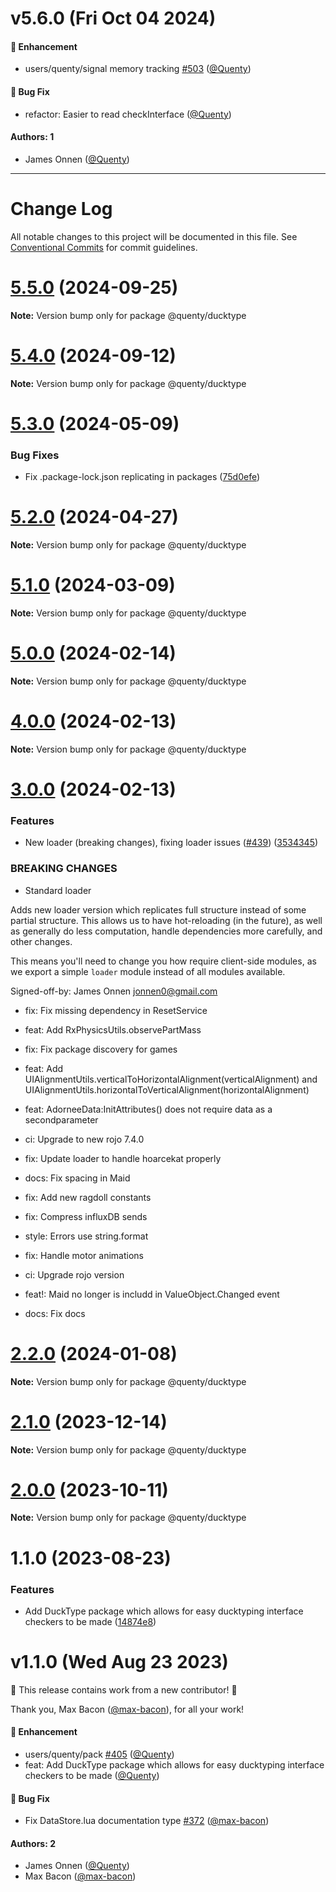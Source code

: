 # v5.6.0 (Fri Oct 04 2024)

#### 🚀 Enhancement

- users/quenty/signal memory tracking [#503](https://github.com/Quenty/NevermoreEngine/pull/503) ([@Quenty](https://github.com/Quenty))

#### 🐛 Bug Fix

- refactor: Easier to read checkInterface ([@Quenty](https://github.com/Quenty))

#### Authors: 1

- James Onnen ([@Quenty](https://github.com/Quenty))

---

# Change Log

All notable changes to this project will be documented in this file.
See [Conventional Commits](https://conventionalcommits.org) for commit guidelines.

# [5.5.0](https://github.com/Quenty/NevermoreEngine/compare/@quenty/ducktype@5.4.0...@quenty/ducktype@5.5.0) (2024-09-25)

**Note:** Version bump only for package @quenty/ducktype





# [5.4.0](https://github.com/Quenty/NevermoreEngine/compare/@quenty/ducktype@5.3.0...@quenty/ducktype@5.4.0) (2024-09-12)

**Note:** Version bump only for package @quenty/ducktype





# [5.3.0](https://github.com/Quenty/NevermoreEngine/compare/@quenty/ducktype@5.2.0...@quenty/ducktype@5.3.0) (2024-05-09)


### Bug Fixes

* Fix .package-lock.json replicating in packages ([75d0efe](https://github.com/Quenty/NevermoreEngine/commit/75d0efeef239f221d93352af71a5b3e930ec23c5))





# [5.2.0](https://github.com/Quenty/NevermoreEngine/compare/@quenty/ducktype@5.1.0...@quenty/ducktype@5.2.0) (2024-04-27)

**Note:** Version bump only for package @quenty/ducktype





# [5.1.0](https://github.com/Quenty/NevermoreEngine/compare/@quenty/ducktype@5.0.0...@quenty/ducktype@5.1.0) (2024-03-09)

**Note:** Version bump only for package @quenty/ducktype





# [5.0.0](https://github.com/Quenty/NevermoreEngine/compare/@quenty/ducktype@4.0.0...@quenty/ducktype@5.0.0) (2024-02-14)

**Note:** Version bump only for package @quenty/ducktype





# [4.0.0](https://github.com/Quenty/NevermoreEngine/compare/@quenty/ducktype@3.0.0...@quenty/ducktype@4.0.0) (2024-02-13)

**Note:** Version bump only for package @quenty/ducktype





# [3.0.0](https://github.com/Quenty/NevermoreEngine/compare/@quenty/ducktype@2.2.0...@quenty/ducktype@3.0.0) (2024-02-13)


### Features

* New loader (breaking changes), fixing loader issues  ([#439](https://github.com/Quenty/NevermoreEngine/issues/439)) ([3534345](https://github.com/Quenty/NevermoreEngine/commit/353434522918812953bd9f13fece73e27a4d034d))


### BREAKING CHANGES

* Standard loader

Adds new loader version which replicates full structure instead of some partial structure. This allows us to have hot-reloading (in the future), as well as generally do less computation, handle dependencies more carefully, and other changes.

This means you'll need to change you how require client-side modules, as we export a simple `loader` module instead of all modules available.

Signed-off-by: James Onnen <jonnen0@gmail.com>

* fix: Fix missing dependency in ResetService

* feat: Add RxPhysicsUtils.observePartMass

* fix: Fix package discovery for games

* feat: Add UIAlignmentUtils.verticalToHorizontalAlignment(verticalAlignment) and UIAlignmentUtils.horizontalToVerticalAlignment(horizontalAlignment)

* feat: AdorneeData:InitAttributes() does not require data as a  secondparameter

* ci: Upgrade to new rojo 7.4.0

* fix: Update loader to handle hoarcekat properly

* docs: Fix spacing in Maid

* fix: Add new ragdoll constants

* fix: Compress influxDB sends

* style: Errors use string.format

* fix: Handle motor animations

* ci: Upgrade rojo version

* feat!: Maid no longer is includd in ValueObject.Changed event

* docs: Fix docs





# [2.2.0](https://github.com/Quenty/NevermoreEngine/compare/@quenty/ducktype@2.1.0...@quenty/ducktype@2.2.0) (2024-01-08)

**Note:** Version bump only for package @quenty/ducktype





# [2.1.0](https://github.com/Quenty/NevermoreEngine/compare/@quenty/ducktype@2.0.0...@quenty/ducktype@2.1.0) (2023-12-14)

**Note:** Version bump only for package @quenty/ducktype





# [2.0.0](https://github.com/Quenty/NevermoreEngine/compare/@quenty/ducktype@1.1.0...@quenty/ducktype@2.0.0) (2023-10-11)

**Note:** Version bump only for package @quenty/ducktype





# 1.1.0 (2023-08-23)


### Features

* Add DuckType package which allows for easy ducktyping interface checkers to be made ([14874e8](https://github.com/Quenty/NevermoreEngine/commit/14874e8f4b0789e203bd60f418d70510fac950e9))





# v1.1.0 (Wed Aug 23 2023)

:tada: This release contains work from a new contributor! :tada:

Thank you, Max Bacon ([@max-bacon](https://github.com/max-bacon)), for all your work!

#### 🚀 Enhancement

- users/quenty/pack [#405](https://github.com/Quenty/NevermoreEngine/pull/405) ([@Quenty](https://github.com/Quenty))
- feat: Add DuckType package which allows for easy ducktyping interface checkers to be made ([@Quenty](https://github.com/Quenty))

#### 🐛 Bug Fix

- Fix DataStore.lua documentation type [#372](https://github.com/Quenty/NevermoreEngine/pull/372) ([@max-bacon](https://github.com/max-bacon))

#### Authors: 2

- James Onnen ([@Quenty](https://github.com/Quenty))
- Max Bacon ([@max-bacon](https://github.com/max-bacon))
